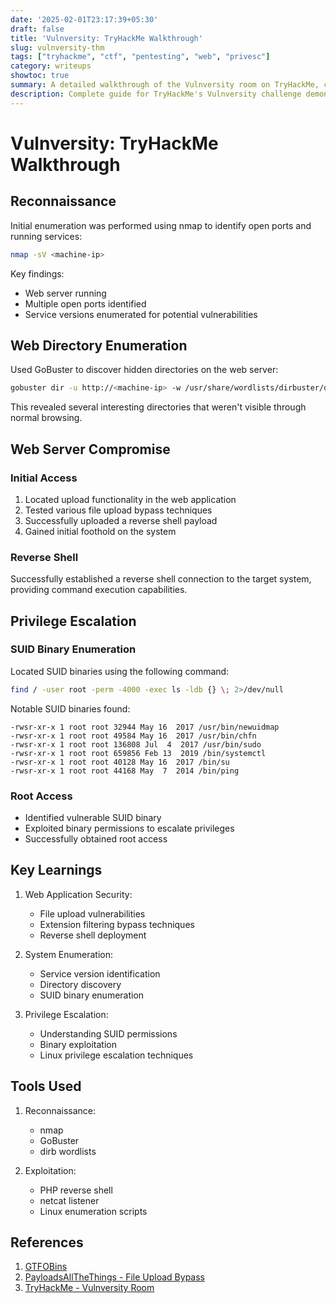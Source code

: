 ```yaml
---
date: '2025-02-01T23:17:39+05:30'
draft: false
title: 'Vulnversity: TryHackMe Walkthrough'
slug: vulnversity-thm
tags: ["tryhackme", "ctf", "pentesting", "web", "privesc"]
category: writeups
showtoc: true
summary: A detailed walkthrough of the Vulnversity room on TryHackMe, covering reconnaissance, web server exploitation, and privilege escalation
description: Complete guide for TryHackMe's Vulnversity challenge demonstrating the process of enumerating and exploiting a vulnerable web server, followed by privilege escalation using SUID binaries
---
```


# Vulnversity: TryHackMe Walkthrough

## Reconnaissance

Initial enumeration was performed using nmap to identify open ports and running services:

```bash
nmap -sV <machine-ip>
```

Key findings:
- Web server running
- Multiple open ports identified
- Service versions enumerated for potential vulnerabilities

## Web Directory Enumeration

Used GoBuster to discover hidden directories on the web server:

```bash
gobuster dir -u http://<machine-ip> -w /usr/share/wordlists/dirbuster/directory-list-2.3-medium.txt
```

This revealed several interesting directories that weren't visible through normal browsing.

## Web Server Compromise

### Initial Access
1. Located upload functionality in the web application
2. Tested various file upload bypass techniques
3. Successfully uploaded a reverse shell payload
4. Gained initial foothold on the system

### Reverse Shell
Successfully established a reverse shell connection to the target system, providing command execution capabilities.

## Privilege Escalation

### SUID Binary Enumeration

Located SUID binaries using the following command:
```bash
find / -user root -perm -4000 -exec ls -ldb {} \; 2>/dev/null
```

Notable SUID binaries found:
```
-rwsr-xr-x 1 root root 32944 May 16  2017 /usr/bin/newuidmap
-rwsr-xr-x 1 root root 49584 May 16  2017 /usr/bin/chfn
-rwsr-xr-x 1 root root 136808 Jul  4  2017 /usr/bin/sudo
-rwsr-xr-x 1 root root 659856 Feb 13  2019 /bin/systemctl
-rwsr-xr-x 1 root root 40128 May 16  2017 /bin/su
-rwsr-xr-x 1 root root 44168 May  7  2014 /bin/ping
```

### Root Access
- Identified vulnerable SUID binary
- Exploited binary permissions to escalate privileges
- Successfully obtained root access

## Key Learnings

1. Web Application Security:
   - File upload vulnerabilities
   - Extension filtering bypass techniques
   - Reverse shell deployment

2. System Enumeration:
   - Service version identification
   - Directory discovery
   - SUID binary enumeration

3. Privilege Escalation:
   - Understanding SUID permissions
   - Binary exploitation
   - Linux privilege escalation techniques

## Tools Used

1. Reconnaissance:
   - nmap
   - GoBuster
   - dirb wordlists

2. Exploitation:
   - PHP reverse shell
   - netcat listener
   - Linux enumeration scripts

## References

1. [GTFOBins](https://gtfobins.github.io/)
2. [PayloadsAllTheThings - File Upload Bypass](https://github.com/swisskyrepo/PayloadsAllTheThings/tree/master/Upload%20Insecure%20Files)
3. [TryHackMe - Vulnversity Room](https://tryhackme.com/room/vulnversity)
